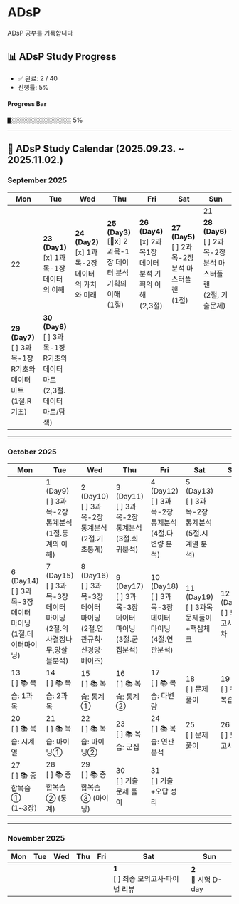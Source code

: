 # ADsP
ADsP 공부를 기록합니다

## 📊 ADsP Study Progress

<!-- PROGRESS-START -->
- ✅ 완료: 2 / 40  
- 진행률: 5%  

#### Progress Bar
`█░░░░░░░░░░░░░░░░░░░` 5%
<!-- PROGRESS-END -->

---

## 📅 ADsP Study Calendar (2025.09.23. ~ 2025.11.02.)

### September 2025
| Mon | Tue | Wed | Thu | Fri | Sat | Sun |
|-----|-----|-----|-----|-----|-----|-----|
|     |     |     |     |     |     | 21 |
| 22 | **23 (Day1)**<br>[x] 1과목-1장 데이터의 이해 | **24 (Day2)**<br>[x] 1과목-2장 데이터의 가치와 미래 | **25 (Day3)**<br> [x] 2과목-1장 데이터 분석 기획의 이해 <br>(1절) | **26 (Day4)**<br>[x] 2과목1장 데이터 분석 기획의 이해 <br> (2,3절) | **27 (Day5)**<br>[ ] 2과목-2장 분석 마스터플랜 <br> (1절) | **28 (Day6)**<br>[ ] 2과목-2장 분석 마스터플랜 <br> (2절, 기출문제) |
| **29 (Day7)**<br>[ ] 3과목-1장 R기초와 데이터 마트 <br> (1절.R기초) | **30 (Day8)**<br>[ ] 3과목-1장 R기초와 데이터 마트 <br> (2,3절.데이터 마트/탐색) |     |     |     |     |     |

---

### October 2025
| Mon | Tue | Wed | Thu | Fri | Sat | Sun |
|-----|-----|-----|-----|-----|-----|-----|
|     | 1 (Day9)<br>[ ] 3과목-2장 통계분석 <br> (1절.통계의 이해) | 2 (Day10)<br>[ ] 3과목-2장 통계분석 <br> (2절.기초통계) | 3 (Day11)<br>[ ] 3과목-2장 통계분석 <br> (3절.회귀분석) | 4 (Day12)<br>[ ] 3과목-2장 통계분석 <br> (4절.다변량 분석) | 5 (Day13)<br>[ ] 3과목-2장 통계분석 <br> (5절.시계열 분석) | 
| 6 (Day14)<br>[ ] 3과목-3장 데이터 마이닝 <br> (1절.데이터마이닝) | 7 (Day15)<br>[ ] 3과목-3장 데이터 마이닝 <br> (2절.의사결정나무,앙살블분석) | 8 (Day16)<br>[ ] 3과목-3장 데이터 마이닝 <br> (2절.연관규칙·신경망·베이즈) | 9 (Day17)<br>[ ] 3과목-3장 데이터 마이닝 <br> (3절.군집분석) | 10 (Day18)<br>[ ] 3과목-3장 데이터 마이닝 <br> (4절.연관분석) | 11 (Day19)<br>[ ] 3과목 <br> 문제풀이+핵심체크 | 12 (Day20)<br>[ ] 모의고사 3회차 |
| 13 <br>[ ] 📚 복습: 1과목 | 14 <br>[ ] 📚 복습: 2과목 | 15 <br>[ ] 📚 복습: 통계① | 16 <br>[ ] 📚 복습: 통계② | 17 <br>[ ] 📚 복습: 다변량 | 18 <br>[ ] 문제풀이 | 19 <br>[ ] 퀴즈 복습 |
| 20 <br>[ ] 📚 복습: 시계열 | 21 <br>[ ] 📚 복습: 마이닝① | 22 <br>[ ] 📚 복습: 마이닝② | 23 <br>[ ] 📚 복습: 군집 | 24 <br>[ ] 📚 복습: 연관분석 | 25 <br>[ ] 문제풀이 | 26 <br>[ ] 모의고사 |
| 27 <br>[ ] 📚 종합복습① (1~3장) | 28 <br>[ ] 📚 종합복습② (통계) | 29 <br>[ ] 📚 종합복습③ (마이닝) | 30 <br>[ ] 기출문제 풀이 | 31 <br>[ ] 기출+오답 정리 |     |     |

---

### November 2025
| Mon | Tue | Wed | Thu | Fri | Sat | Sun |
|-----|-----|-----|-----|-----|-----|-----|
|     |     |     |     |     | **1**<br>[ ] 최종 모의고사·파이널 리뷰 | **2**<br>🎯 시험 D-day |
